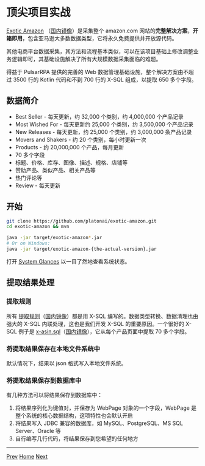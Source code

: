 顶尖项目实战
=

[Exotic Amazon](https://github.com/platonai/exotic-amazon) （[国内镜像](https://gitee.com/platonai_galaxyeye/exotic-amazon)）是采集整个 amazon.com 网站的**完整解决方案**，**开箱即用**，包含亚马逊大多数数据类型，它将永久免费提供并开放源代码。

其他电商平台数据采集，其方法和流程基本类似，可以在该项目基础上修改调整业务逻辑即可，其基础设施解决了所有大规模数据采集面临的难题。

得益于 PulsarRPA 提供的完善的 Web 数据管理基础设施，整个解决方案由不超过 3500 行的 Kotlin 代码和不到 700 行的 X-SQL 组成，以提取 650 多个字段。

## 数据简介

- Best Seller - 每天更新，约 32,000 个类别，约 4,000,000 个产品记录
- Most Wished For - 每天更新约 25,000 个类别，约 3,500,000 个产品记录
- New Releases - 每天更新，约 25,000 个类别，约 3,000,000 条产品记录
- Movers and Shakers - 约 20 个类别，每小时更新一次
- Products - 约 20,000,000 个产品，每月更新
- 70 多个字段
- 标题、价格、库存、图像、描述、规格、店铺等
- 赞助产品、类似产品、相关产品等
- 热门评论等
- Review - 每天更新

## 开始

```bash
git clone https://github.com/platonai/exotic-amazon.git
cd exotic-amazon && mvn

java -jar target/exotic-amazon*.jar
# Or on Windows:
java -jar target/exotic-amazon-{the-actual-version}.jar
```

打开 [System Glances](http://localhost:8182/api/system/status/glances) 以一目了然地查看系统状态。

## 提取结果处理

### 提取规则

所有 [提取规则](https://github.com/platonai/exotic-amazon/tree/main/src/main/resources/sites/amazon/crawl/parse/sql/crawl/)（[国内镜像](https://gitee.com/platonai_galaxyeye/exotic-amazon/tree/main/src/main/resources/sites/amazon/crawl/parse/sql/crawl/)）都是用 X-SQL 编写的。数据类型转换、数据清理也由强大的 X-SQL 内联处理，这也是我们开发 X-SQL 的重要原因。一个很好的 X-SQL 例子是 [x-asin.sql](https://github.com/platonai/exotic-amazon/tree/main/src/main/resources/sites/amazon/crawl/parse/sql/crawl/x-asin.sql)（[国内镜像](https://gitee.com/platonai_galaxyeye/exotic-amazon/blob/main/src/main/resources/sites/amazon/crawl/parse/sql/crawl/x-asin.sql)），它从每个产品页面中提取 70 多个字段。

### 将提取结果保存在本地文件系统中

默认情况下，结果以 json 格式写入本地文件系统。

### 将提取结果保存到数据库中

有几种方法可以将结果保存到数据库中：

1. 将结果序列化为键值对，并保存为 WebPage 对象的一个字段，WebPage 是整个系统的核心数据结构，这项特性也会默认开启
2. 将结果写入 JDBC 兼容的数据库，如 MySQL、PostgreSQL、MS SQL Server、Oracle 等
3. 自行编写几行代码，将结果保存到您希望的任何地方

------

[Prev](16console.md) [Home](1home.md) [Next](18miscellaneous.md)
